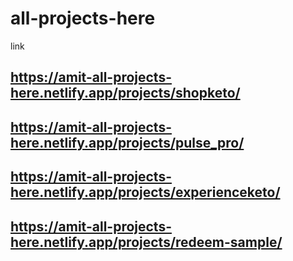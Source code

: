 # all-projects-here
link

## https://amit-all-projects-here.netlify.app/projects/shopketo/
## https://amit-all-projects-here.netlify.app/projects/pulse_pro/
## https://amit-all-projects-here.netlify.app/projects/experienceketo/
## https://amit-all-projects-here.netlify.app/projects/redeem-sample/

